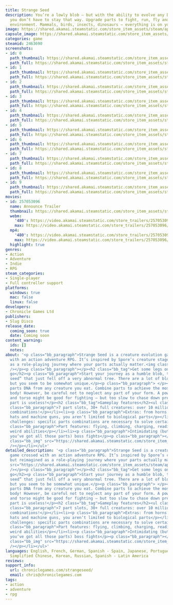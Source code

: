 ```yaml
---
title: Strange Seed
description: You’re a lowly blob — but with the ability to evolve any DNA you eat,
  you don’t have to stay that way. Upgrade parts to fight, run, fly and overcome your
  environment. Mammals, birds, insects, dinosaurs — everything is on your menu!
image: https://shared.akamai.steamstatic.com/store_item_assets/steam/apps/2463690/header.jpg?t=1732524924
capsule_image: https://shared.akamai.steamstatic.com/store_item_assets/steam/apps/2463690/capsule_231x87.jpg?t=1732524924
categories: game
steamid: 2463690
screenshots:
- id: 0
  path_thumbnail: https://shared.akamai.steamstatic.com/store_item_assets/steam/apps/2463690/ss_2796ea3fac0c13b40a23fc56f9de744307c53d5b.600x338.jpg?t=1732524924
  path_full: https://shared.akamai.steamstatic.com/store_item_assets/steam/apps/2463690/ss_2796ea3fac0c13b40a23fc56f9de744307c53d5b.1920x1080.jpg?t=1732524924
- id: 1
  path_thumbnail: https://shared.akamai.steamstatic.com/store_item_assets/steam/apps/2463690/ss_954a8c4c2cdb7e715d4bbd14a74a8914a14a759b.600x338.jpg?t=1732524924
  path_full: https://shared.akamai.steamstatic.com/store_item_assets/steam/apps/2463690/ss_954a8c4c2cdb7e715d4bbd14a74a8914a14a759b.1920x1080.jpg?t=1732524924
- id: 2
  path_thumbnail: https://shared.akamai.steamstatic.com/store_item_assets/steam/apps/2463690/ss_e9a98ce09900a74f1a539619c0560c3ccda5a6fd.600x338.jpg?t=1732524924
  path_full: https://shared.akamai.steamstatic.com/store_item_assets/steam/apps/2463690/ss_e9a98ce09900a74f1a539619c0560c3ccda5a6fd.1920x1080.jpg?t=1732524924
- id: 3
  path_thumbnail: https://shared.akamai.steamstatic.com/store_item_assets/steam/apps/2463690/ss_d47ed14ef94a5e197f05e2ab1b58f421269b9c5e.600x338.jpg?t=1732524924
  path_full: https://shared.akamai.steamstatic.com/store_item_assets/steam/apps/2463690/ss_d47ed14ef94a5e197f05e2ab1b58f421269b9c5e.1920x1080.jpg?t=1732524924
- id: 4
  path_thumbnail: https://shared.akamai.steamstatic.com/store_item_assets/steam/apps/2463690/ss_d9baf61ec8c3a58b598166c1470eae9e643c5ec7.600x338.jpg?t=1732524924
  path_full: https://shared.akamai.steamstatic.com/store_item_assets/steam/apps/2463690/ss_d9baf61ec8c3a58b598166c1470eae9e643c5ec7.1920x1080.jpg?t=1732524924
- id: 5
  path_thumbnail: https://shared.akamai.steamstatic.com/store_item_assets/steam/apps/2463690/ss_43b2eb8e320d78884c600e56bca284401e31730b.600x338.jpg?t=1732524924
  path_full: https://shared.akamai.steamstatic.com/store_item_assets/steam/apps/2463690/ss_43b2eb8e320d78884c600e56bca284401e31730b.1920x1080.jpg?t=1732524924
- id: 6
  path_thumbnail: https://shared.akamai.steamstatic.com/store_item_assets/steam/apps/2463690/ss_4aa6cce1a9ee04fb13499e45810d696bd3f9c0e6.600x338.jpg?t=1732524924
  path_full: https://shared.akamai.steamstatic.com/store_item_assets/steam/apps/2463690/ss_4aa6cce1a9ee04fb13499e45810d696bd3f9c0e6.1920x1080.jpg?t=1732524924
- id: 7
  path_thumbnail: https://shared.akamai.steamstatic.com/store_item_assets/steam/apps/2463690/ss_6152c52d1b5a55328b0a73fb24059dc05b46a0fe.600x338.jpg?t=1732524924
  path_full: https://shared.akamai.steamstatic.com/store_item_assets/steam/apps/2463690/ss_6152c52d1b5a55328b0a73fb24059dc05b46a0fe.1920x1080.jpg?t=1732524924
- id: 8
  path_thumbnail: https://shared.akamai.steamstatic.com/store_item_assets/steam/apps/2463690/ss_6b4b919c3d1803c6f0d39a0973d7350e876ab5e1.600x338.jpg?t=1732524924
  path_full: https://shared.akamai.steamstatic.com/store_item_assets/steam/apps/2463690/ss_6b4b919c3d1803c6f0d39a0973d7350e876ab5e1.1920x1080.jpg?t=1732524924
- id: 9
  path_thumbnail: https://shared.akamai.steamstatic.com/store_item_assets/steam/apps/2463690/ss_bdcc565d7d61d685622c93ea4907d6e7d159ea70.600x338.jpg?t=1732524924
  path_full: https://shared.akamai.steamstatic.com/store_item_assets/steam/apps/2463690/ss_bdcc565d7d61d685622c93ea4907d6e7d159ea70.1920x1080.jpg?t=1732524924
movies:
- id: 257053096
  name: Announce Trailer
  thumbnail: https://shared.akamai.steamstatic.com/store_item_assets/steam/apps/257053096/movie.293x165.jpg?t=1725853304
  webm:
    '480': https://video.akamai.steamstatic.com/store_trailers/257053096/movie480_vp9.webm?t=1725853304
    max: https://video.akamai.steamstatic.com/store_trailers/257053096/movie_max_vp9.webm?t=1725853304
  mp4:
    '480': https://video.akamai.steamstatic.com/store_trailers/257053096/movie480.mp4?t=1725853304
    max: https://video.akamai.steamstatic.com/store_trailers/257053096/movie_max.mp4?t=1725853304
  highlight: true
genres:
- Action
- Adventure
- Indie
- RPG
steam_categories:
- Single-player
- Full controller support
platforms:
  windows: true
  mac: false
  linux: false
developers:
- Chronicle Games Ltd
publishers:
- Slug Disco
release_date:
  coming_soon: true
  date: Coming soon
content_warning:
  ids: []
  notes:
about: '<p class="bb_paragraph">Strange Seed is a creature evolution game crossed
  with an action adventure RPG. It’s inspired by Spore’s creature stage, but reimagined
  as a role-playing journey where your parts actually matter.<img class="bb_img" src="https://shared.akamai.steamstatic.com/store_item_assets/steam/apps/2463690/extras/desc_insert_2b.gif?t=1732524924"
  /></p><p class="bb_paragraph"></p><h2 class="bb_tag">Get some legs on and let''s
  go</h2><p class="bb_paragraph">Start your journey as a humble blob, the “strange
  seed” that just fell off a very abnormal tree. There are a lot of blobs out there,
  but you seem to be somewhat unique.</p><p class="bb_paragraph"> </p><p class="bb_paragraph">Acquire
  parts DNA from any creature you eat. Combine parts to achieve the most powerful
  body! However, be careful not to neglect any part of your form. A powerful head
  and torso might be good for fighting — but too slow to chase down prey. No creature
  part is useless!</p><h2 class="bb_tag">Gameplay features</h2><ul class="bb_ul"><li><p
  class="bb_paragraph">7 part slots, 30+ full creatures: over 10 million potential
  combinations!</p></li><li><p class="bb_paragraph">Extras: from horns and ears to
  hats and machine guns, you aren’t limited to biological parts</p></li><li><p class="bb_paragraph">Metroidvania
  challenges: specific parts combinations are necessary to solve certain challenges</p></li><li><p
  class="bb_paragraph">Part features: flying, climbing, charging, reading, and other
  weird abilities</p></li><li><p class="bb_paragraph">Intimidating (but cheeseable,
  you’ve got all those parts) boss fights</p><p class="bb_paragraph"></p><p class="bb_paragraph"><img
  class="bb_img" src="https://shared.akamai.steamstatic.com/store_item_assets/steam/apps/2463690/extras/desc_insert_1.gif?t=1732524924"
  /></p></li></ul>'
detailed_description: '<p class="bb_paragraph">Strange Seed is a creature evolution
  game crossed with an action adventure RPG. It’s inspired by Spore’s creature stage,
  but reimagined as a role-playing journey where your parts actually matter.<img class="bb_img"
  src="https://shared.akamai.steamstatic.com/store_item_assets/steam/apps/2463690/extras/desc_insert_2b.gif?t=1732524924"
  /></p><p class="bb_paragraph"></p><h2 class="bb_tag">Get some legs on and let''s
  go</h2><p class="bb_paragraph">Start your journey as a humble blob, the “strange
  seed” that just fell off a very abnormal tree. There are a lot of blobs out there,
  but you seem to be somewhat unique.</p><p class="bb_paragraph"> </p><p class="bb_paragraph">Acquire
  parts DNA from any creature you eat. Combine parts to achieve the most powerful
  body! However, be careful not to neglect any part of your form. A powerful head
  and torso might be good for fighting — but too slow to chase down prey. No creature
  part is useless!</p><h2 class="bb_tag">Gameplay features</h2><ul class="bb_ul"><li><p
  class="bb_paragraph">7 part slots, 30+ full creatures: over 10 million potential
  combinations!</p></li><li><p class="bb_paragraph">Extras: from horns and ears to
  hats and machine guns, you aren’t limited to biological parts</p></li><li><p class="bb_paragraph">Metroidvania
  challenges: specific parts combinations are necessary to solve certain challenges</p></li><li><p
  class="bb_paragraph">Part features: flying, climbing, charging, reading, and other
  weird abilities</p></li><li><p class="bb_paragraph">Intimidating (but cheeseable,
  you’ve got all those parts) boss fights</p><p class="bb_paragraph"></p><p class="bb_paragraph"><img
  class="bb_img" src="https://shared.akamai.steamstatic.com/store_item_assets/steam/apps/2463690/extras/desc_insert_1.gif?t=1732524924"
  /></p></li></ul>'
languages: English, French, German, Spanish - Spain, Japanese, Portuguese - Brazil,
  Simplified Chinese, Korean, Russian, Spanish - Latin America
reviews:
support_info:
  url: chroniclegames.com/strangeseed/
  email: chris@chroniclegames.com
tags:
- action
- adventure
- rpg
---
```

